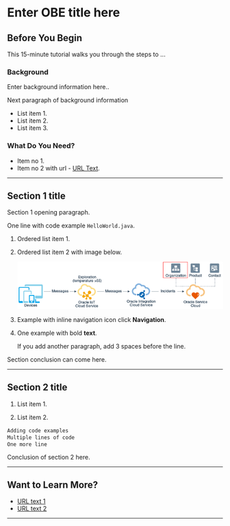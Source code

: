 # Enter OBE title here
## Before You Begin

This 15-minute tutorial walks you through the steps to ...

### Background
Enter background information here..

Next paragraph of background information
* List item 1.
* List item 2.
* List item 3.

### What Do You Need?

* Item no 1.
* Item no 2 with url - [URL Text](https://www.oracle.com).

* * *

## Section 1 title

Section 1 opening paragraph.

One line with code example `HelloWorld.java`.

1. Ordered list item 1.
2. Ordered list item 2 with image below.

    ![Image alt text](img/screenshot1.png "Image title")

3. Example with inline navigation icon click **Navigation**.

4. One example with bold **text**.

   If you add another paragraph, add 3 spaces before the line.

Section conclusion can come here.

* * *

## Section 2 title

1. List item 1.

2. List item 2.

```
Adding code examples
Multiple lines of code
One more line
```
Conclusion of section 2 here.

* * *
## Want to Learn More?

* [URL text 1](http://docs.oracle.com)
* [URL text 2](http://docs.oracle.com)

* * *